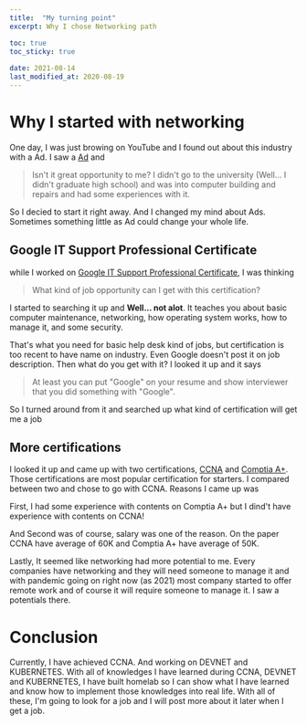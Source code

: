```yaml
---
title:  "My turning point"
excerpt: Why I chose Networking path

toc: true
toc_sticky: true
 
date: 2021-08-14
last_modified_at: 2020-08-19
---
```



# Why I started with networking
One day, I was just browing on YouTube and I found out about this industry with a Ad. I saw a [Ad](https://youtu.be/VMcvOVTXAZc) and

>Isn't it great opportunity to me? I didn't go to the university (Well... I didn't graduate high school) and was into computer building and repairs and had some experiences with it.

So I decied to start it right away. And I changed my mind about Ads. Sometimes something little as Ad could change your whole life.


## Google IT Support Professional Certificate
while I worked on [Google IT Support Professional Certificate](https://www.coursera.org/professional-certificates/google-it-support?utm_source=yt&utm_medium=social&utm_campaign=channel&utm_content=google), I was thinking 

>What kind of job opportunity can I get with this certification?

I started to searching it up and **Well... not alot**. It teaches you about basic computer maintenance, networking, how operating system works, how to manage it, and some security.

That's what you need for basic help desk kind of jobs, but certification is too recent to have name on industry. Even Google doesn't post it on job description. Then what do you get with it? I looked it up and it says 

>At least you can put "Google" on your resume and show interviewer that you did something with "Google".

So I turned around from it and searched up what kind of certification will get me a job


## More certifications
I looked it up and came up with two certifications, [CCNA](https://www.cisco.com/c/en/us/training-events/training-certifications/certifications/associate/ccna.html) and [Comptia A+](https://www.comptia.org/certifications/a). Those certifications are most popular certification for starters. I compared between two and chose to go with CCNA. Reasons I came up was 

First, I had some experience with contents on Comptia A+ but I dind't have experience with contents on CCNA! 

And Second was of course, salary was one of the reason. On the paper CCNA have average of 60K and Comptia A+ have average of 50K. 

Lastly, It seemed like networking had more potential to me. Every companies have networking and they will need someone to manage it and with pandemic  going on right now (as 2021) most company started to offer remote work and of course it will require someone to manage it. I saw a potentials there.

# Conclusion
Currently, I have achieved CCNA. And working on DEVNET and KUBERNETES. With all of knowledges I have learned during CCNA, DEVNET and KUBERNETES, I have built homelab so I can show what I have learned and know how to implement those knowledges into real life. With all of these, I'm going to look for a job and I will post more about it later when I get a job.